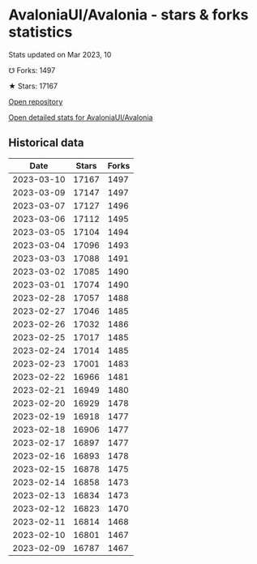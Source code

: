 # AvaloniaUI/Avalonia - stars & forks statistics

Stats updated on Mar 2023, 10

☋ Forks: 1497

★ Stars: 17167

[Open repository](https://github.com/AvaloniaUI/Avalonia)

[Open detailed stats for AvaloniaUI/Avalonia](https://reviewgithub.com/rep/AvaloniaUI/Avalonia)

## Historical data
| Date | Stars | Forks |
|------|-------|-------|
| 2023-03-10 | 17167 | 1497 | 
| 2023-03-09 | 17147 | 1497 | 
| 2023-03-07 | 17127 | 1496 | 
| 2023-03-06 | 17112 | 1495 | 
| 2023-03-05 | 17104 | 1494 | 
| 2023-03-04 | 17096 | 1493 | 
| 2023-03-03 | 17088 | 1491 | 
| 2023-03-02 | 17085 | 1490 | 
| 2023-03-01 | 17074 | 1490 | 
| 2023-02-28 | 17057 | 1488 | 
| 2023-02-27 | 17046 | 1485 | 
| 2023-02-26 | 17032 | 1486 | 
| 2023-02-25 | 17017 | 1485 | 
| 2023-02-24 | 17014 | 1485 | 
| 2023-02-23 | 17001 | 1483 | 
| 2023-02-22 | 16966 | 1481 | 
| 2023-02-21 | 16949 | 1480 | 
| 2023-02-20 | 16929 | 1478 | 
| 2023-02-19 | 16918 | 1477 | 
| 2023-02-18 | 16906 | 1477 | 
| 2023-02-17 | 16897 | 1477 | 
| 2023-02-16 | 16893 | 1478 | 
| 2023-02-15 | 16878 | 1475 | 
| 2023-02-14 | 16858 | 1473 | 
| 2023-02-13 | 16834 | 1473 | 
| 2023-02-12 | 16823 | 1470 | 
| 2023-02-11 | 16814 | 1468 | 
| 2023-02-10 | 16801 | 1467 | 
| 2023-02-09 | 16787 | 1467 | 

